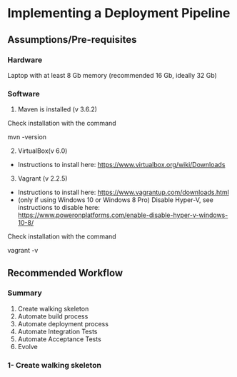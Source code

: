 # Implementing a Deployment Pipeline


## Assumptions/Pre-requisites

### Hardware
Laptop with at least 8 Gb memory (recommended 16 Gb, ideally 32 Gb)

### Software
1. Maven is installed (v 3.6.2)

Check installation with the command

mvn -version



2. VirtualBox(v 6.0)
* Instructions to install here: https://www.virtualbox.org/wiki/Downloads 



3. Vagrant (v 2.2.5) 
* Instructions to install here: https://www.vagrantup.com/downloads.html
* (only if using Windows 10 or Windows 8 Pro) Disable Hyper-V, see instructions to disable here: https://www.poweronplatforms.com/enable-disable-hyper-v-windows-10-8/

Check installation with the command

vagrant -v



## Recommended Workflow

### Summary
1. Create walking skeleton
2. Automate build process
3. Automate deployment process
4. Automate Integration Tests
5. Automate Acceptance Tests
6. Evolve




### 1- Create walking skeleton

